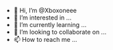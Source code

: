 - 👋 Hi, I’m @Xboxoneee
- 👀 I’m interested in ...
- 🌱 I’m currently learning ...
- 💞️ I’m looking to collaborate on ...
- 📫 How to reach me ...


<!---
Xboxoneee/Xboxoneee is a ✨ special ✨ repository because its `README.md` (this file) appears on your GitHub profile.
You can click the Preview link to take a look at your changes.
--->
